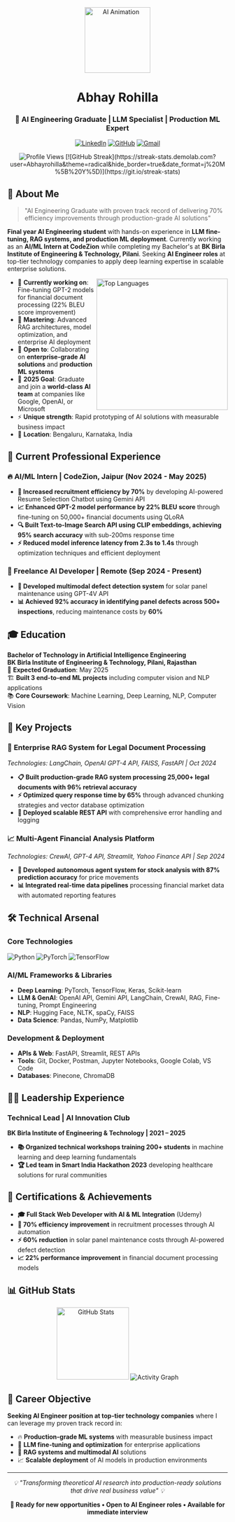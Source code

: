 <div align="center">
  <img src="https://i.giphy.com/media/v1.Y2lkPTc5MGI3NjExMDUyYmo2NXd3NTg5NmE3YzNwMGJvMngzNjdheGhiNTJmeXQ0ZWZieCZlcD12MV9pbnRlcm5hbF9naWZfYnlfaWQmY3Q9cw/TcqEqZZ2KwSSDyy6BI/giphy-downsized-large.gif" width="150" alt="AI Animation">
  
  # Abhay Rohilla
  ### 🧠 AI Engineering Graduate | LLM Specialist | Production ML Expert
  
  [![LinkedIn](https://img.shields.io/badge/LinkedIn-0077B5?style=for-the-badge&logo=linkedin&logoColor=white)](https://linkedin.com/in/abhay-rohilla-92477a225)
  [![GitHub](https://img.shields.io/badge/GitHub-100000?style=for-the-badge&logo=github&logoColor=white)](https://github.com/Abhayrohilla)
  [![Gmail](https://img.shields.io/badge/Gmail-D14836?style=for-the-badge&logo=gmail&logoColor=white)](mailto:abhayrohilla267@gmail.com)
  
  <img src="https://komarev.com/ghpvc/?username=Abhayrohilla&label=Profile%20Views&style=for-the-badge&color=blueviolet" alt="Profile Views" />
  [![GitHub Streak](https://streak-stats.demolab.com?user=Abhayrohilla&theme=radical&hide_border=true&date_format=j%20M%5B%20Y%5D)](https://git.io/streak-stats)
</div>

## 🌟 About Me
> "AI Engineering Graduate with proven track record of delivering 70% efficiency improvements through production-grade AI solutions"

**Final year AI Engineering student** with hands-on experience in **LLM fine-tuning, RAG systems, and production ML deployment**. Currently working as an **AI/ML Intern at CodeZion** while completing my Bachelor's at **BK Birla Institute of Engineering & Technology, Pilani**. Seeking **AI Engineer roles** at top-tier technology companies to apply deep learning expertise in scalable enterprise solutions.

<img align="right" src="https://github-readme-stats.vercel.app/api/top-langs/?username=Abhayrohilla&layout=compact&theme=radical&hide_border=true" alt="Top Languages" width="300" />

- 🔭 **Currently working on**: Fine-tuning GPT-2 models for financial document processing (22% BLEU score improvement)
- 🌱 **Mastering**: Advanced RAG architectures, model optimization, and enterprise AI deployment
- 👯 **Open to**: Collaborating on **enterprise-grade AI solutions** and **production ML systems**
- 🎯 **2025 Goal**: Graduate and join a **world-class AI team** at companies like Google, OpenAI, or Microsoft
- ⚡ **Unique strength**: Rapid prototyping of AI solutions with measurable business impact
- 📍 **Location**: Bengaluru, Karnataka, India

## 💼 Current Professional Experience

### 🔥 AI/ML Intern | **CodeZion, Jaipur** (Nov 2024 - May 2025)
- **🚀 Increased recruitment efficiency by 70%** by developing AI-powered Resume Selection Chatbot using Gemini API
- **📈 Enhanced GPT-2 model performance by 22% BLEU score** through fine-tuning on 50,000+ financial documents using QLoRA
- **🔍 Built Text-to-Image Search API using CLIP embeddings, achieving 95% search accuracy** with sub-200ms response time
- **⚡ Reduced model inference latency from 2.3s to 1.4s** through optimization techniques and efficient deployment

### 🌟 Freelance AI Developer | **Remote** (Sep 2024 - Present)
- **🔧 Developed multimodal defect detection system** for solar panel maintenance using GPT-4V API
- **📊 Achieved 92% accuracy in identifying panel defects across 500+ inspections**, reducing maintenance costs by **60%**

## 🎓 Education
**Bachelor of Technology in Artificial Intelligence Engineering**  
**BK Birla Institute of Engineering & Technology, Pilani, Rajasthan**  
📅 **Expected Graduation**: May 2025  
🏗️ **Built 3 end-to-end ML projects** including computer vision and NLP applications  
📚 **Core Coursework**: Machine Learning, Deep Learning, NLP, Computer Vision

## 🚀 Key Projects

### 🏢 **Enterprise RAG System for Legal Document Processing**
*Technologies: LangChain, OpenAI GPT-4 API, FAISS, FastAPI | Oct 2024*
- **📋 Built production-grade RAG system processing 25,000+ legal documents with 96% retrieval accuracy**
- **⚡ Optimized query response time by 65%** through advanced chunking strategies and vector database optimization
- **🔧 Deployed scalable REST API** with comprehensive error handling and logging

### 📈 **Multi-Agent Financial Analysis Platform**
*Technologies: CrewAI, GPT-4 API, Streamlit, Yahoo Finance API | Sep 2024*
- **🤖 Developed autonomous agent system for stock analysis with 87% prediction accuracy** for price movements
- **📊 Integrated real-time data pipelines** processing financial market data with automated reporting features

## 🛠️ Technical Arsenal

### **Core Technologies**
![Python](https://img.shields.io/badge/Python-Expert-3776AB?style=flat-square&logo=python&logoColor=white)
![PyTorch](https://img.shields.io/badge/PyTorch-Advanced-EE4C2C?style=flat-square&logo=pytorch&logoColor=white)
![TensorFlow](https://img.shields.io/badge/TensorFlow-Advanced-FF6F00?style=flat-square&logo=tensorflow&logoColor=white)

### **AI/ML Frameworks & Libraries**
- **Deep Learning**: PyTorch, TensorFlow, Keras, Scikit-learn
- **LLM & GenAI**: OpenAI API, Gemini API, LangChain, CrewAI, RAG, Fine-tuning, Prompt Engineering
- **NLP**: Hugging Face, NLTK, spaCy, FAISS
- **Data Science**: Pandas, NumPy, Matplotlib

### **Development & Deployment**
- **APIs & Web**: FastAPI, Streamlit, REST APIs
- **Tools**: Git, Docker, Postman, Jupyter Notebooks, Google Colab, VS Code
- **Databases**: Pinecone, ChromaDB

## 👨‍💼 Leadership Experience

### **Technical Lead | AI Innovation Club**
**BK Birla Institute of Engineering & Technology | 2021 – 2025**
- **📚 Organized technical workshops training 200+ students** in machine learning and deep learning fundamentals
- **🏆 Led team in Smart India Hackathon 2023** developing healthcare solutions for rural communities

## 🏅 Certifications & Achievements
- **🎓 Full Stack Web Developer with AI & ML Integration** (Udemy)
- **🚀 70% efficiency improvement** in recruitment processes through AI automation
- **⚡ 60% reduction** in solar panel maintenance costs through AI-powered defect detection
- **📈 22% performance improvement** in financial document processing models

## 📊 GitHub Stats
<div align="center">
  <img src="https://github-readme-stats.vercel.app/api?username=Abhayrohilla&show_icons=true&theme=radical&hide_border=true&count_private=true" alt="GitHub Stats" height="165">
  <img src="https://github-readme-activity-graph.vercel.app/graph?username=Abhayrohilla&theme=radical&hide_border=true&custom_title=Contribution%20Graph" alt="Activity Graph">
</div>

## 🎯 Career Objective
**Seeking AI Engineer position at top-tier technology companies** where I can leverage my proven track record in:
- 🔥 **Production-grade ML systems** with measurable business impact
- 🤖 **LLM fine-tuning and optimization** for enterprise applications  
- 🚀 **RAG systems and multimodal AI** solutions
- 📈 **Scalable deployment** of AI models in production environments

---
<div align="center">
  <i>💡 "Transforming theoretical AI research into production-ready solutions that drive real business value" 💡</i>
  
  **📧 Ready for new opportunities • Open to AI Engineer roles • Available for immediate interview**
</div>
